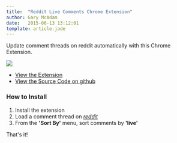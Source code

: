 ```yaml
---
title:  "Reddit Live Comments Chrome Extension"
author: Gary McAdam
date:   2015-06-13 13:12:01
template: article.jade
---
```


Update comment threads on reddit automatically with this Chrome Extension.

<span class="more"></span>

![](https://lh3.googleusercontent.com/fYxwrbAjFoDjGxFkDOacpP8bkG7SGjIm39rMjILryLLnswsj3CEhikRhabxLFIJEqcPjrJ4VDA=s640-h400-e365-rw)

 - [View the Extension](https://chrome.google.com/webstore/detail/reddit-live/gfmgldfmppamhojkggjlonpboiobnbpe?hl=en-GB&gl=GB)
 - [View the Source Code on github](https://github.com/gpmcadam/chrome-reddit-live-comments)

### How to Install

 1. Install the extension
 2. Load a comment thread on [*reddit*](https://reddit.com)
 3. From the **'Sort By'** menu, sort comments by **'live'**

That's it!